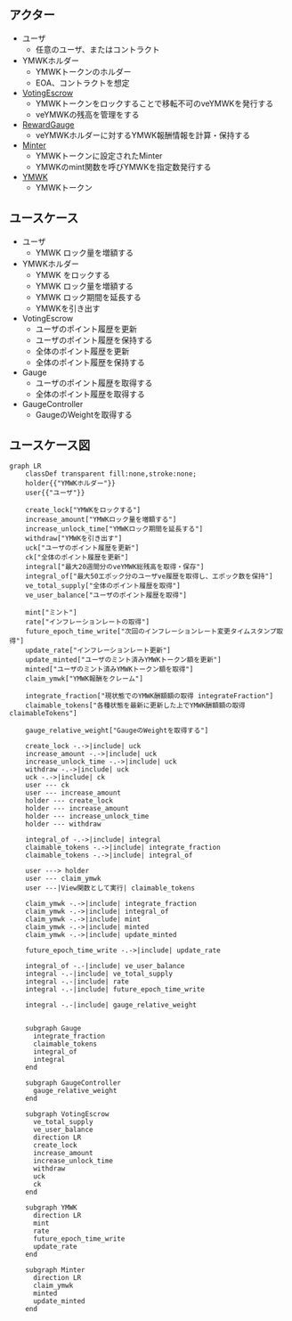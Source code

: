 ## アクター

- ユーザ
  - 任意のユーザ、またはコントラクト
- YMWKホルダー
  - YMWKトークンのホルダー
  - EOA、コントラクトを想定
- [VotingEscrow](./index.md)
  - YMWKトークンをロックすることで移転不可のveYMWKを発行する
  - veYMWKの残高を管理をする
- [RewardGauge](../RewardGaugeV1/index.md)
  - veYMWKホルダーに対するYMWK報酬情報を計算・保持する
- [Minter](../MinterV1/index.md)
  - YMWKトークンに設定されたMinter
  - YMWKのmint関数を呼びYMWKを指定数発行する
- [YMWK](../YamawakeToken/index.md)
  - YMWKトークン

## ユースケース

- ユーザ
  - YMWK ロック量を増額する
- YMWKホルダー
  - YMWK をロックする
  - YMWK ロック量を増額する
  - YMWK ロック期間を延長する
  - YMWKを引き出す
- VotingEscrow
  - ユーザのポイント履歴を更新
  - ユーザのポイント履歴を保持する
  - 全体のポイント履歴を更新
  - 全体のポイント履歴を保持する
- Gauge
  - ユーザのポイント履歴を取得する
  - 全体のポイント履歴を取得する
- GaugeController
  - GaugeのWeightを取得する

## ユースケース図

```mermaid
graph LR
    classDef transparent fill:none,stroke:none;
    holder{{"YMWKホルダー"}}
    user{{"ユーザ"}}

    create_lock["YMWKをロックする"]
    increase_amount["YMWKロック量を増額する"]
    increase_unlock_time["YMWKロック期間を延長する"]
    withdraw["YMWKを引き出す"]
    uck["ユーザのポイント履歴を更新"]
    ck["全体のポイント履歴を更新"]
    integral["最大20週間分のveYMWK総残高を取得・保存"]
    integral_of["最大50エポック分のユーザve履歴を取得し、エポック数を保持"]
    ve_total_supply["全体のポイント履歴を取得"]
    ve_user_balance["ユーザのポイント履歴を取得"]

    mint["ミント"]
    rate["インフレーションレートの取得"]
    future_epoch_time_write["次回のインフレーションレート変更タイムスタンプ取得"]
    update_rate["インフレーションレート更新"]
    update_minted["ユーザのミント済みYMWKトークン額を更新"]
    minted["ユーザのミント済みYMWKトークン額を取得"]
    claim_ymwk["YMWK報酬をクレーム"]

    integrate_fraction["現状態でのYMWK酬額額の取得 integrateFraction"]
    claimable_tokens["各種状態を最新に更新した上でYMWK酬額額の取得 claimableTokens"]

    gauge_relative_weight["GaugeのWeightを取得する"]

    create_lock -.->|include| uck
    increase_amount -.->|include| uck
    increase_unlock_time -.->|include| uck
    withdraw -.->|include| uck
    uck -.->|include| ck
    user --- ck
    user --- increase_amount
    holder --- create_lock
    holder --- increase_amount
    holder --- increase_unlock_time
    holder --- withdraw

    integral_of -.->|include| integral
    claimable_tokens -.->|include| integrate_fraction
    claimable_tokens -.->|include| integral_of

    user ---> holder
    user --- claim_ymwk
    user ---|View関数として実行| claimable_tokens

    claim_ymwk -.->|include| integrate_fraction
    claim_ymwk -.->|include| integral_of
    claim_ymwk -.->|include| mint
    claim_ymwk -.->|include| minted
    claim_ymwk -.->|include| update_minted

    future_epoch_time_write -.->|include| update_rate

    integral_of -.-|include| ve_user_balance
    integral -.-|include| ve_total_supply
    integral -.-|include| rate
    integral -.-|include| future_epoch_time_write

    integral -.-|include| gauge_relative_weight


    subgraph Gauge
      integrate_fraction
      claimable_tokens
      integral_of
      integral
    end

    subgraph GaugeController
      gauge_relative_weight
    end

    subgraph VotingEscrow
      ve_total_supply
      ve_user_balance
      direction LR
      create_lock
      increase_amount
      increase_unlock_time
      withdraw
      uck
      ck
    end

    subgraph YMWK
      direction LR
      mint
      rate
      future_epoch_time_write
      update_rate
    end

    subgraph Minter
      direction LR
      claim_ymwk
      minted
      update_minted
    end
```
